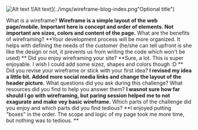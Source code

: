 ![Alt text](../imgs/wireframe-index.png "Optional title")
![Alt text](../imgs/wireframe-blog-index.png"Optional title")


What is a wireframe?
**Wireframe is a simple layout of the web page/mobile. Important here is concept and order of elements. Not important are sizes, colors and content of the page.**
What are the benefits of wireframing?
**Your development process will be more organized. It helps with defining the needs of the customer (he/she can tell upfront is she like the design or not, it prevents us from writing the code which won't be used) **
Did you enjoy wireframing your site?
**Sure, a lot. This is super enjoyable. I wish I could add some sizez, shapes and colors though :D **
Did you revise your wireframe or stick with your first idea?
**I revised my idea a little bit. Added more social media links and change the layout of the header picture.**
What questions did you ask during this challenge? What resources did you find to help you answer them?
**I wasnot sure how far should I go with wireframing, but paring session helped me to not exagurate and make vey basic wireframe.**
Which parts of the challenge did you enjoy and which parts did you find tedious?
**I enjoyed putting "boxes" in the order. The scope and logic of my page took me more time, but nothing was to tedious.  **